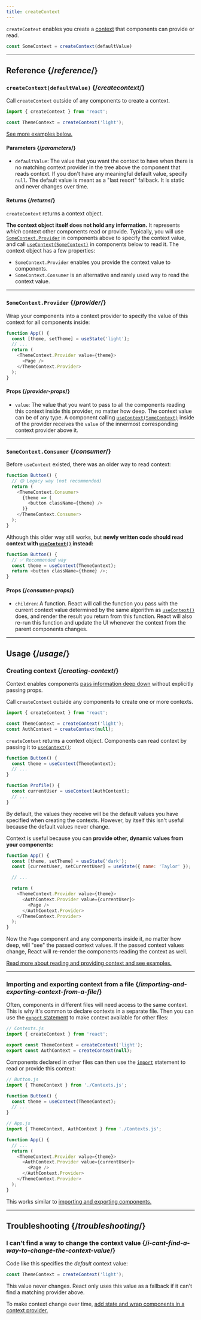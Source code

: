 ```yaml
---
title: createContext
---
```


<Intro>

`createContext` enables you create a [context](/learn/passing-data-deeply-with-context) that components can provide or read.

```js
const SomeContext = createContext(defaultValue)
```

</Intro>

<InlineToc />

---

## Reference {/*reference*/}

### `createContext(defaultValue)` {/*createcontext*/}

Call `createContext` outside of any components to create a context.

```js
import { createContext } from 'react';

const ThemeContext = createContext('light');
```

[See more examples below.](#usage)

#### Parameters {/*parameters*/}

* `defaultValue`: The value that you want the context to have when there is no matching context provider in the tree above the component that reads context. If you don't have any meaningful default value, specify `null`. The default value is meant as a "last resort" fallback. It is static and never changes over time.

#### Returns {/*returns*/}

`createContext` returns a context object.

**The context object itself does not hold any information.** It represents _which_ context other components read or provide. Typically, you will use [`SomeContext.Provider`](#provider) in components above to specify the context value, and call [`useContext(SomeContext)`](/reference/react/useContext) in components below to read it. The context object has a few properties:

* `SomeContext.Provider` enables you provide the context value to components.
* `SomeContext.Consumer` is an alternative and rarely used way to read the context value.

---

### `SomeContext.Provider` {/*provider*/}

Wrap your components into a context provider to specify the value of this context for all components inside:

```js
function App() {
  const [theme, setTheme] = useState('light');
  // ...
  return (
    <ThemeContext.Provider value={theme}>
      <Page />
    </ThemeContext.Provider>
  );
}
```

#### Props {/*provider-props*/}

* `value`: The value that you want to pass to all the components reading this context inside this provider, no matter how deep. The context value can be of any type. A component calling [`useContext(SomeContext)`](/reference/react/useContext) inside of the provider receives the `value` of the innermost corresponding context provider above it.

---

### `SomeContext.Consumer` {/*consumer*/}

Before `useContext` existed, there was an older way to read context:

```js
function Button() {
  // 🟡 Legacy way (not recommended)
  return (
    <ThemeContext.Consumer>
      {theme => (
        <button className={theme} />
      )}
    </ThemeContext.Consumer>
  );
}
```

Although this older way still works, but **newly written code should read context with [`useContext()`](/reference/react/useContext) instead:**

```js
function Button() {
  // ✅ Recommended way
  const theme = useContext(ThemeContext);
  return <button className={theme} />;
}
```

#### Props {/*consumer-props*/}

* `children`: A function. React will call the function you pass with the current context value determined by the same algorithm as [`useContext()`](/reference/react/useContext) does, and render the result you return from this function. React will also re-run this function and update the UI whenever the context from the parent components changes.

---

## Usage {/*usage*/}

### Creating context {/*creating-context*/}

Context enables components [pass information deep down](/learn/passing-data-deeply-with-context) without explicitly passing props.

Call `createContext` outside any components to create one or more contexts.

```js [[1, 3, "ThemeContext"], [1, 4, "AuthContext"], [3, 3, "'light'"], [3, 4, "null"]]
import { createContext } from 'react';

const ThemeContext = createContext('light');
const AuthContext = createContext(null);
```

`createContext` returns a <CodeStep step={1}>context object</CodeStep>. Components can read context by passing it to [`useContext()`](/reference/react/useContext):

```js [[1, 2, "ThemeContext"], [1, 7, "AuthContext"]]
function Button() {
  const theme = useContext(ThemeContext);
  // ...
}

function Profile() {
  const currentUser = useContext(AuthContext);
  // ...
}
```

By default, the values they receive will be the <CodeStep step={3}>default values</CodeStep> you have specified when creating the contexts. However, by itself this isn't useful because the default values never change.

Context is useful because you can **provide other, dynamic values from your components:**

```js {8-9,11-12}
function App() {
  const [theme, setTheme] = useState('dark');
  const [currentUser, setCurrentUser] = useState({ name: 'Taylor' });

  // ...

  return (
    <ThemeContext.Provider value={theme}>
      <AuthContext.Provider value={currentUser}>
        <Page />
      </AuthContext.Provider>
    </ThemeContext.Provider>
  );
}
```

Now the `Page` component and any components inside it, no matter how deep, will "see" the passed context values. If the passed context values change, React will re-render the components reading the context as well.

[Read more about reading and providing context and see examples.](/reference/react/useContext)

---

### Importing and exporting context from a file {/*importing-and-exporting-context-from-a-file*/}

Often, components in different files will need access to the same context. This is why it's common to declare contexts in a separate file. Then you can use the [`export` statement](https://developer.mozilla.org/en-US/docs/web/javascript/reference/statements/export) to make context available for other files:

```js {4-5}
// Contexts.js
import { createContext } from 'react';

export const ThemeContext = createContext('light');
export const AuthContext = createContext(null);
```

Components declared in other files can then use the [`import`](https://developer.mozilla.org/en-US/docs/web/javascript/reference/statements/import) statement to read or provide this context:

```js {2}
// Button.js
import { ThemeContext } from './Contexts.js';

function Button() {
  const theme = useContext(ThemeContext);
  // ...
}
```

```js {2}
// App.js
import { ThemeContext, AuthContext } from './Contexts.js';

function App() {
  // ...
  return (
    <ThemeContext.Provider value={theme}>
      <AuthContext.Provider value={currentUser}>
        <Page />
      </AuthContext.Provider>
    </ThemeContext.Provider>
  );
}
```

This works similar to [importing and exporting components.](/learn/importing-and-exporting-components)

---

## Troubleshooting {/*troubleshooting*/}

### I can't find a way to change the context value {/*i-cant-find-a-way-to-change-the-context-value*/}


Code like this specifies the *default* context value:

```js
const ThemeContext = createContext('light');
```

This value never changes. React only uses this value as a fallback if it can't find a matching provider above.

To make context change over time, [add state and wrap components in a context provider.](/reference/react/useContext#updating-data-passed-via-context)

